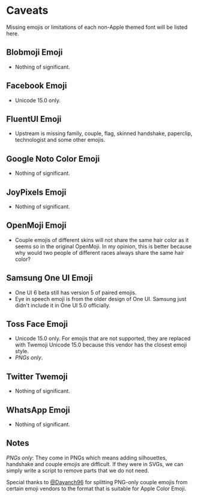 # Caveats

Missing emojis or limitations of each non-Apple themed font will be listed here.

## Blobmoji Emoji

- Nothing of significant.

## Facebook Emoji

- Unicode 15.0 only.

## FluentUI Emoji

- Upstream is missing family, couple, flag, skinned handshake, paperclip, technologist and some other emojis.

## Google Noto Color Emoji

- Nothing of significant.

## JoyPixels Emoji

- Nothing of significant.

## OpenMoji Emoji

- Couple emojis of different skins will not share the same hair color as it seems so in the original OpenMoji. In my opinion, this is better because why would two people of different races always share the same hair color?

## Samsung One UI Emoji

- One UI 6 beta still has version 5 of paired emojis.
- Eye in speech emoji is from the older design of One UI. Samsung just didn't include it in One UI 5.0 officially.

## Toss Face Emoji

- Unicode 15.0 only. For emojis that are not supported, they are replaced with Twemoji Unicode 15.0 because this vendor has the closest emoji style.
- _PNGs only_.

## Twitter Twemoji

- Nothing of significant.

## WhatsApp Emoji

- Nothing of significant.

## Notes

_PNGs only_: They come in PNGs which means adding silhouettes, handshake and couple emojis are difficult. If they were in SVGs, we can simply write a script to remove parts that we do not need.

Special thanks to [@Dayanch96](https://twitter.com/Dayanch96) for splitting PNG-only couple emojis from certain emoji vendors to the format that is suitable for Apple Color Emoji.
